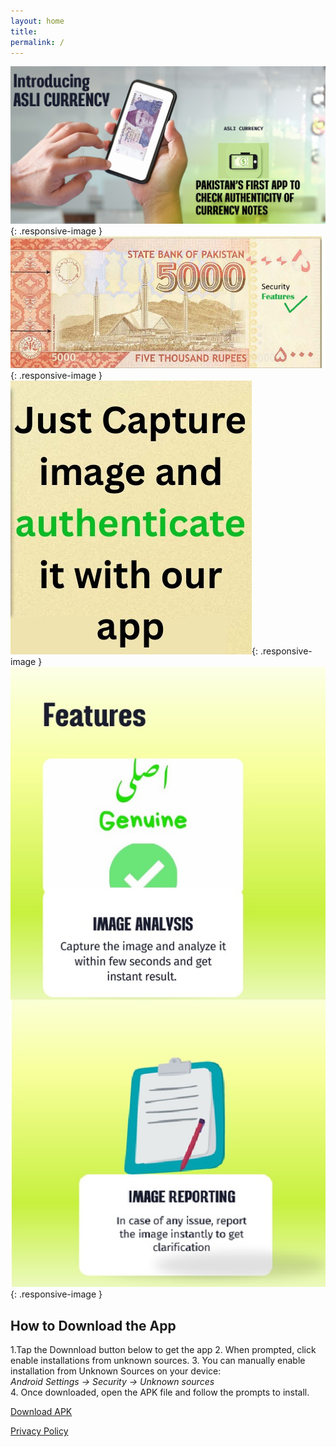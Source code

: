 ```yaml
---
layout: home
title:
permalink: /
---
```


<!-- Top banners -->
![Top banner](/css/assets/topimage.jpg){: .responsive-image }
![Mid banner 1](/css/assets/midplaced.jpg){: .responsive-image }
![Mid banner 2](/css/assets/midplaced2.jpg){: .responsive-image }
![Mid banner 3](/css/assets/midplaced3.jpg){: .responsive-image }

## How to Download the App

1.Tap the Downnload button below to get the app
2. When prompted, click enable installations from unknown sources.
3. You can manually enable installation from Unknown Sources on your device:  
   *Android Settings → Security → Unknown sources*  
4. Once downloaded, open the APK file and follow the prompts to install.  

<a class="button" href="https://example.com/your-app.apk" target="_blank" rel="noopener">
  Download APK
</a>

<p style="margin-top: 1em;">
  <a href="/privacy/" class="link">Privacy Policy</a>
</p>

